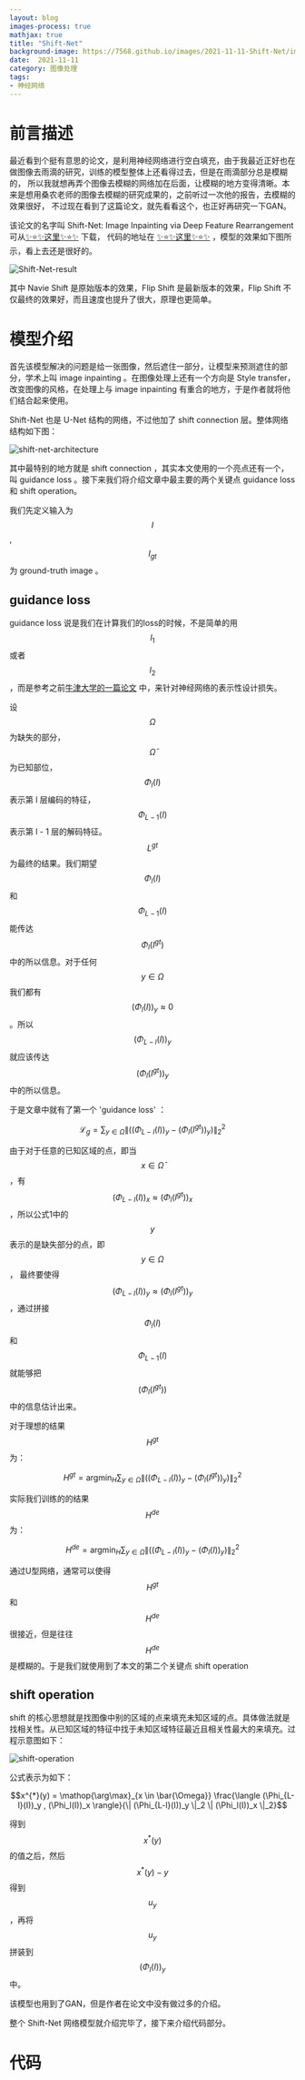 ```yaml
---
layout: blog
images-process: true
mathjax: true
title: "Shift-Net"
background-image: https://7568.github.io/images/2021-11-11-Shift-Net/img.png
date:  2021-11-11
category: 图像处理
tags:
- 神经网络
---
```

[Shift-Net-result]:https://7568.github.io/images/2021-11-11-Shift-Net/img.png
[shift-net-architecture]:https://7568.github.io/images/2021-11-11-Shift-Net/shift-net-architecture.png
[shift-operation]:https://7568.github.io/images/2021-11-11-Shift-Net/shift-operation.png

# 前言描述

最近看到个挺有意思的论文，是利用神经网络进行空白填充，由于我最近正好也在做图像去雨滴的研究，训练的模型整体上还看得过去，但是在雨滴部分总是模糊的，
所以我就想再弄个图像去模糊的网络加在后面，让模糊的地方变得清晰。本来是想用桑农老师的图像去模糊的研究成果的，之前听过一次他的报告，去模糊的效果很好，
不过现在看到了这篇论文，就先看看这个，也正好再研究一下GAN。

该论文的名字叫 Shift-Net: Image Inpainting via Deep Feature Rearrangement 可从[✨⭐✨这里✨⭐✨](https://openaccess.thecvf.com/content_ECCV_2018/papers/Zhaoyi_Yan_Shift-Net_Image_Inpainting_ECCV_2018_paper.pdf) 下载，
代码的地址在 [✨⭐✨这里✨⭐✨](https://github.com/Zhaoyi-Yan/Shift-Net_pytorch) ，模型的效果如下图所示，看上去还是很好的。

![Shift-Net-result]

其中 Navie Shift 是原始版本的效果，Flip Shift 是最新版本的效果，Flip Shift 不仅最终的效果好，而且速度也提升了很大，原理也更简单。

# 模型介绍

首先该模型解决的问题是给一张图像，然后遮住一部分，让模型来预测遮住的部分，学术上叫 image inpainting 。在图像处理上还有一个方向是 Style transfer，
改变图像的风格，在处理上与 image inpainting 有重合的地方，于是作者就将他们结合起来使用。

Shift-Net 也是 U-Net 结构的网络，不过他加了 shift connection 层。整体网络结构如下图：

![shift-net-architecture]

其中最特别的地方就是 shift connection ，其实本文使用的一个亮点还有一个，叫 guidance loss 。接下来我们将介绍文章中最主要的两个关键点 guidance loss 和 shift operation。

我们先定义输入为 $$I$$ , $$I_{gt}$$ 为 ground-truth image 。

## guidance loss

guidance loss 说是我们在计算我们的loss的时候，不是简单的用$$l_1$$或者$$l_2$$，而是参考之前[牛津大学的一篇论文](https://www.robots.ox.ac.uk/~vedaldi/assets/pubs/mahendran15understanding.pdf) 中，来针对神经网络的表示性设计损失。

设 $$\Omega$$ 为缺失的部分， $$\bar{\Omega}$$ 为已知部位，$$\Phi_l(I)$$ 表示第 l 层编码的特征，$$\Phi_{L-1}(I)$$ 表示第 l - 1 层的解码特征。
$$L^{gt}$$ 为最终的结果。我们期望 $$\Phi_l(I)$$ 和 $$\Phi_{L-1}(I)$$ 能传达 $$\Phi_l(I^{gt})$$ 中的所以信息。对于任何 $$y \in \Omega$$ 
我们都有 $$(\Phi_l(I))_y \approx 0$$ 。所以 $$(\Phi_{L-l}(I))_y$$ 就应该传达 $$(\Phi_l(I^{gt}))_y$$ 中的所以信息。
 
于是文章中就有了第一个 'guidance loss' ：

$$ \mathcal{L}_g = \displaystyle\sum_{y \in \Omega} \| ((\Phi_{L-l}(I))_y - (\Phi_l(I^{gt}))_y) \|_2^2$$

由于对于任意的已知区域的点，即当$$x \in \bar{\Omega}$$，有 $$(\Phi_{L-l}(I))_x \approx (\Phi_l(I^{gt}))_x$$，所以公式1中的$$y$$表示的是缺失部分的点，即$$y \in {\Omega}$$，
最终要使得 $$(\Phi_{L-l}(I))_y \approx (\Phi_l(I^{gt}))_y$$ ，通过拼接$$\Phi_l(I)$$和$$\Phi_{L-1}(I)$$就能够把$$(\Phi_l(I^{gt}))$$中的信息估计出来。

对于理想的结果$$H^{gt}$$为：

$$H^{gt} = \mathop{\arg\min}_H{\displaystyle\sum_{y \in \Omega} \| ((\Phi_{L-l}(I))_y - (\Phi_l(I^{gt}))_y) \|_2^2}$$

实际我们训练的的结果$$H^{de}$$为：

$$H^{de} = \mathop{\arg\min}_H{\displaystyle\sum_{y \in \Omega} \| ((\Phi_{L-l}(I))_y - (\Phi_l(I))_y) \|_2^2}$$

通过U型网络，通常可以使得$$H^{gt}$$和$$H^{de}$$很接近，但是往往$$H^{de}$$是模糊的。于是我们就使用到了本文的第二个关键点 shift operation

## shift operation

shift 的核心思想就是找图像中别的区域的点来填充未知区域的点。具体做法就是找相关性。从已知区域的特征中找于未知区域特征最近且相关性最大的来填充。过程示意图如下：

![shift-operation]

公式表示为如下：

$$x^{*}(y) = \mathop{\arg\max}_{x \in \bar{\Omega}} \frac{\langle (\Phi_{L-l}(I))_y , (\Phi_l(I))_x \rangle}{\| (\Phi_{L-l}(I))_y \|_2 \| (\Phi_l(I))_x \|_2}$$

得到 $$x^{*}(y)$$ 的值之后，然后 $$x^{*}(y) - y$$ 得到$$u_y$$，再将$$u_y$$拼装到$$(\Phi_{l}(I))_y$$中。

该模型也用到了GAN，但是作者在论文中没有做过多的介绍。

整个 Shift-Net 网络模型就介绍完毕了，接下来介绍代码部分。

# 代码



